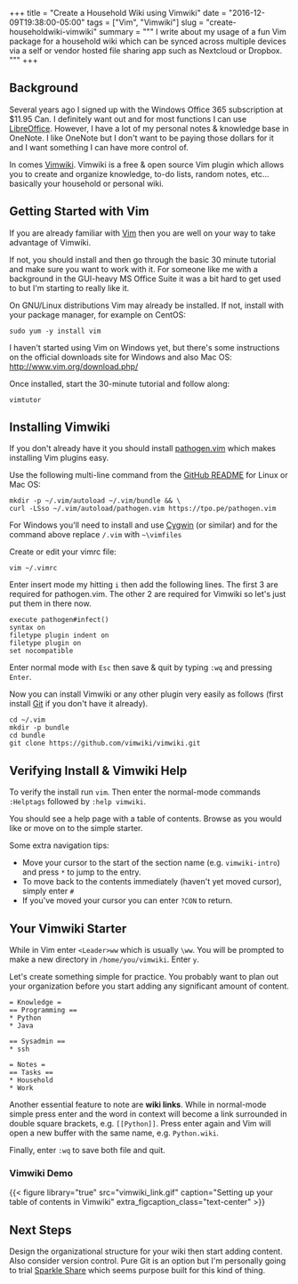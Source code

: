 +++
title = "Create a Household Wiki using Vimwiki"
date = "2016-12-09T19:38:00-05:00"
tags = ["Vim", "Vimwiki"]
slug = "create-householdwiki-vimwiki"
summary = """
I write about my usage of a fun Vim package for a household wiki which can be synced across multiple devices via a self or vendor hosted file sharing app such as Nextcloud or Dropbox.
"""
+++

## Background

Several years ago I signed up with the Windows Office 365 subscription
at $11.95 Can. I definitely want out and for most functions I can use
[LibreOffice](http://www.libreoffice.org/). However, I have a lot of my
personal notes & knowledge base in OneNote. I like OneNote but I don't
want to be paying those dollars for it and I want something I can have
more control of.

In comes [Vimwiki](https://github.com/vimwiki/vimwiki). Vimwiki is a
free & open source Vim plugin which allows you to create and organize
knowledge, to-do lists, random notes, etc... basically your household or
personal wiki.

## Getting Started with Vim

If you are already familiar with [Vim](http://www.vim.org/) then you are
well on your way to take advantage of Vimwiki.

If not, you should install and then go through the basic 30 minute
tutorial and make sure you want to work with it. For someone like me
with a background in the GUI-heavy MS Office Suite it was a bit hard to
get used to but I'm starting to really like it.

On GNU/Linux distributions Vim may already be installed. If not, install
with your package manager, for example on CentOS:

```shell
sudo yum -y install vim
```

I haven't started using Vim on Windows yet, but there's some
instructions on the official downloads site for Windows and also Mac OS: http://www.vim.org/download.php/

Once installed, start the 30-minute tutorial and follow along:

```shell
vimtutor
```

## Installing Vimwiki

If you don't already have it you should install
[pathogen.vim](https://github.com/tpope/vim-pathogen) which makes
installing Vim plugins easy.

Use the following multi-line command from the [GitHub
README](https://github.com/tpope/vim-pathogen) for Linux or Mac OS:

```shell
mkdir -p ~/.vim/autoload ~/.vim/bundle && \
curl -LSso ~/.vim/autoload/pathogen.vim https://tpo.pe/pathogen.vim
```

For Windows you'll need to install and use
[Cygwin](https://www.cygwin.com/) (or similar) and for the command above
replace `/.vim` with `~\vimfiles`

Create or edit your vimrc file:

```shell
vim ~/.vimrc
```

Enter insert mode my hitting `i` then add the following lines. The first
3 are required for pathogen.vim. The other 2 are required for Vimwiki so
let's just put them in there now.

```vim
execute pathogen#infect()
syntax on
filetype plugin indent on
filetype plugin on
set nocompatible
```

Enter normal mode with `Esc` then save & quit by typing `:wq` and
pressing `Enter`.

Now you can install Vimwiki or any other plugin very easily as follows
(first install
[Git](https://git-scm.com/book/en/v2/Getting-Started-Installing-Git) if
you don't have it already).

```shell
cd ~/.vim
mkdir -p bundle
cd bundle
git clone https://github.com/vimwiki/vimwiki.git
```

## Verifying Install & Vimwiki Help

To verify the install run `vim`. Then enter the normal-mode commands
`:Helptags` followed by `:help vimwiki`.

You should see a help page with a table of contents. Browse as you would
like or move on to the simple starter.

Some extra navigation tips:

* Move your cursor to the start of the section name (e.g.
  `vimwiki-intro`) and press `*` to jump to the entry.
* To move back to the contents immediately (haven't yet moved cursor),
  simply enter `#`
* If you've moved your cursor you can enter `?CON` to return.

## Your Vimwiki Starter

While in Vim enter `<Leader>ww` which is usually `\ww`. You will be
prompted to make a new directory in `/home/you/vimwiki`. Enter `y`.

Let's create something simple for practice. You probably want to plan
out your organization before you start adding any significant amount of
content.

```vim
= Knowledge =
== Programming ==
* Python
* Java

== Sysadmin ==
* ssh

= Notes =
== Tasks ==
* Household
* Work
```

Another essential feature to note are **wiki links**. While in
normal-mode simple press enter and the word in context will become a
link surrounded in double square brackets, e.g. `[[Python]]`. Press
enter again and Vim will open a new buffer with the same name, e.g.
`Python.wiki`.

Finally, enter `:wq` to save both file and quit.

### Vimwiki Demo

{{< figure library="true" src="vimwiki_link.gif" caption="Setting up your table of contents in Vimwiki" extra_figcaption_class="text-center" >}}

## Next Steps

Design the organizational structure for your wiki then start adding
content. Also consider version control. Pure Git is an option but I'm
personally going to trial [Sparkle Share](https://www.sparkleshare.org/)
which seems purpose built for this kind of thing.
